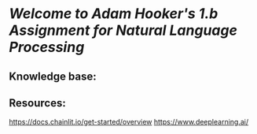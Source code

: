 # *Welcome to Adam Hooker's 1.b Assignment for Natural Language Processing*

## Knowledge base: 


## Resources:

https://docs.chainlit.io/get-started/overview
https://www.deeplearning.ai/


